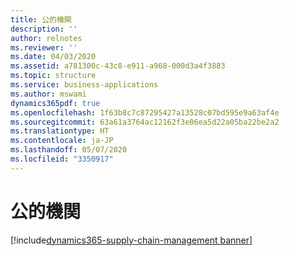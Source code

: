 ```yaml
---
title: 公的機関
description: ''
author: relnotes
ms.reviewer: ''
ms.date: 04/03/2020
ms.assetid: a781300c-43c8-e911-a968-000d3a4f3883
ms.topic: structure
ms.service: business-applications
ms.author: mswami
dynamics365pdf: true
ms.openlocfilehash: 1f63b8c7c87295427a13528c07bd595e9a63af4e
ms.sourcegitcommit: 63a61a3764ac12162f3e06ea5d22a05ba22be2a2
ms.translationtype: HT
ms.contentlocale: ja-JP
ms.lasthandoff: 05/07/2020
ms.locfileid: "3350917"
---
```

# <a name="public-sector"></a>公的機関

[!include[dynamics365-supply-chain-management banner](../includes/dynamics365-supply-chain-management.md)]

<!--structure start-->

<!--structure end-->



